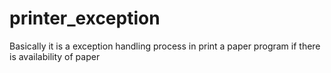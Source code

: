 # printer_exception
Basically it is a exception handling process in print a paper program if there is availability of paper 
